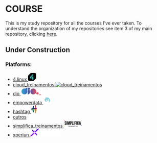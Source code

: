 # COURSE

This is my study repository for all the courses I've ever taken. 
To understand the organization of my repositories see item 3 of my main repository, clicking [here](https://github.com/PedroHeeger/main#item3).

## Under Construction

### Platforms:
- <a href="./4.linux/">4.linux   <img src="https://github.com/PedroHeeger/main/blob/main/0-aux/logos/plataforma/4.linux.png" alt="4.linux" width="auto" height="25"></a>
- <a href="./cloud_treinamentos/">cloud_treinamentos   <img src="https://github.com/PedroHeeger/main/blob/main/0-aux/logos/plataforma/cloud_treinamentos.jpeg" alt="cloud_treinamentos" width="auto" height="25"></a>
- <a href="./dio">dio   <img src="https://github.com/PedroHeeger/main/blob/main/0-aux/logos/plataforma/dio.jpeg" alt="dio" width="auto" height="25"></a>
- <a href="./empowerdata/">empowerdata   <img src="https://github.com/PedroHeeger/main/blob/main/0-aux/logos/plataforma/empowerdata.jpg" alt="empowerdata" width="auto" height="25"></a>
- <a href="./hashtag">hashtag   <img src="https://github.com/PedroHeeger/main/blob/main/0-aux/logos/plataforma/hashtag.png" alt="hashtag" width="auto" height="25"></a>
- <a href="./outros/">outros</a>
- <a href="./simplifica_trein/">simplifica_treinamentos   <img src="https://github.com/PedroHeeger/main/blob/main/0-aux/logos/plataforma/simplifica_treinamentos.png" alt="simplifica_treinamentos" width="auto" height="25"></a>
- <a href="./xperiun">xperiun   <img src="https://github.com/PedroHeeger/main/blob/main/0-aux/logos/plataforma/xperiun.png" alt="xperiun" width="auto" height="25"></a>